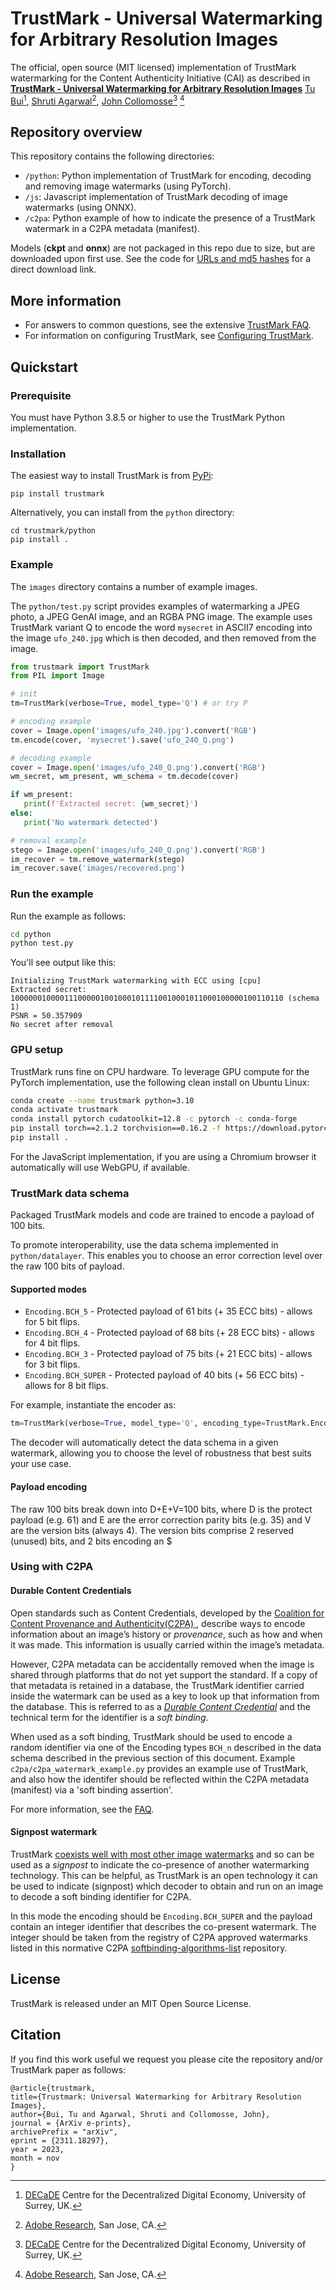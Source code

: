 # TrustMark - Universal Watermarking for Arbitrary Resolution Images

The official, open source (MIT licensed) implementation of TrustMark watermarking  for the Content Authenticity Initiative (CAI) as described in  [**TrustMark - Universal Watermarking for Arbitrary Resolution Images**](https://arxiv.org/abs/2311.18297)
[Tu Bui](https://www.surrey.ac.uk/people/tu-bui)[^1], [Shruti Agarwal](https://research.adobe.com/person/shruti-agarwal/)[^2], [John Collomosse](https://www.collomosse.com)[^1] [^2]

[^1]: [DECaDE](https://decade.ac.uk/) Centre for the Decentralized Digital Economy, University of Surrey, UK.

[^2]: [Adobe Research](https://research.adobe.com/), San Jose, CA.

## Repository overview

This repository contains the following directories:

- `/python`: Python implementation of TrustMark for encoding, decoding and removing image watermarks (using PyTorch).  
- `/js`: Javascript implementation of TrustMark decoding of image watermarks (using ONNX).
- `/c2pa`: Python example of how to indicate the presence of a TrustMark watermark in a C2PA metadata (manifest).

Models (**ckpt** and **onnx**) are not packaged in this repo due to size, but are downloaded upon first use.  See the code for [URLs and md5 hashes](https://github.com/adobe/trustmark/blob/4ef0dde4abd84d1c6873e7c5024482f849db2c73/python/trustmark/trustmark.py#L30) for a direct download link.

## More information

- For answers to common questions, see the extensive [TrustMark FAQ](FAQ.md).
- For information on configuring TrustMark, see [Configuring TrustMark](CONFIG.md).
  
## Quickstart

### Prerequisite

You must have Python 3.8.5 or higher to use the TrustMark Python implementation.

### Installation

The easiest way to install TrustMark is from [PyPi](https://pypi.org/project/trustmark/):

```
pip install trustmark
```

Alternatively, you can install from the `python` directory:

```
cd trustmark/python
pip install .
```

### Example

The `images` directory contains a number of example images.

The `python/test.py` script provides examples of watermarking a JPEG photo, a JPEG GenAI image, and an RGBA PNG image. The example uses TrustMark variant Q to encode the word `mysecret` in ASCII7 encoding into the image `ufo_240.jpg` which is then decoded, and then removed from the image.

```python
from trustmark import TrustMark
from PIL import Image

# init
tm=TrustMark(verbose=True, model_type='Q') # or try P

# encoding example
cover = Image.open('images/ufo_240.jpg').convert('RGB')
tm.encode(cover, 'mysecret').save('ufo_240_Q.png')

# decoding example
cover = Image.open('images/ufo_240_Q.png').convert('RGB')
wm_secret, wm_present, wm_schema = tm.decode(cover)

if wm_present:
   print(f'Extracted secret: {wm_secret}')
else:
   print('No watermark detected')

# removal example
stego = Image.open('images/ufo_240_Q.png').convert('RGB')
im_recover = tm.remove_watermark(stego)
im_recover.save('images/recovered.png')
```

### Run the example

Run the example as follows:

```sh
cd python
python test.py
```

You'll see output like this:

```
Initializing TrustMark watermarking with ECC using [cpu]
Extracted secret: 1000000100001110000010010001011110010001011000100000100110110 (schema 1)
PSNR = 50.357909
No secret after removal
```

### GPU setup

TrustMark runs fine on CPU hardware.  To leverage GPU compute for the PyTorch implementation, use the  following clean install on Ubuntu Linux: 

```sh
conda create --name trustmark python=3.10
conda activate trustmark
conda install pytorch cudatoolkit=12.8 -c pytorch -c conda-forge
pip install torch==2.1.2 torchvision==0.16.2 -f https://download.pytorch.org/whl/torch_stable.html
pip install .
```

For the JavaScript implementation, if you are using a Chromium browser it automatically will use WebGPU, if available.

### TrustMark data schema

Packaged TrustMark models and code are trained to encode a payload of 100 bits.

To promote interoperability, use the data schema implemented in `python/datalayer`.  This enables you to choose an error correction level over the raw 100 bits of payload.

#### Supported modes

* `Encoding.BCH_5` - Protected payload of 61 bits (+ 35 ECC bits) - allows for 5 bit flips.
* `Encoding.BCH_4` - Protected payload of 68 bits (+ 28 ECC bits) - allows for 4 bit flips.
* `Encoding.BCH_3` - Protected payload of 75 bits (+ 21 ECC bits) - allows for 3 bit flips.
* `Encoding.BCH_SUPER` - Protected payload of 40 bits (+ 56 ECC bits) - allows for 8 bit flips.

For example, instantiate the encoder as:

```py
tm=TrustMark(verbose=True, model_type='Q', encoding_type=TrustMark.Encoding.BCH_5)
```

The decoder will automatically detect the data schema in a given watermark, allowing you to choose the level of robustness that best suits your use case.

#### Payload encoding

The raw 100 bits break down into D+E+V=100 bits, where D is the protect payload (e.g. 61) and E are the error correction parity bits (e.g. 35) and V are the version bits (always 4). The version bits comprise 2 reserved (unused) bits, and 2 bits encoding an $
  
### Using with C2PA

#### Durable Content Credentials

Open standards such as Content Credentials, developed by the [Coalition for Content Provenance and Authenticity(C2PA) ](https://c2pa.org/), describe ways to encode information about an image’s history or _provenance_, such as how and when it was made. This information is usually carried within the image’s metadata.

However, C2PA metadata can be accidentally removed when the image is shared through platforms that do not yet support the standard. If a copy of that metadata is retained in a database, the TrustMark identifier carried inside the watermark can be used as a key to look up that information from the database. This is referred to as a [_Durable Content Credential_](https://contentauthenticity.org/blog/durable-content-credentials) and the technical term for the identifier is a _soft binding_.

When used as a soft binding, TrustMark should be used to encode a random identifier via one of the Encoding types `BCH_n` described in the data schema described in the previous section of this document.  Example `c2pa/c2pa_watermark_example.py` provides an example use of TrustMark, and also how the identifer should be reflected within the C2PA metadata (manifest) via a 'soft binding assertion'.

For more information, see the [FAQ](FAQ.md#how-does-trustmark-align-with-provenance-standards-such-as-the-c2pa).

#### Signpost watermark

TrustMark [coexists well with most other image watermarks](https://arxiv.org/abs/2501.17356) and so can be used as a _signpost_ to indicate the co-presence of another watermarking technology.  This can be helpful, as TrustMark is an open technology it can be used to indicate (signpost) which decoder to obtain and run on an image to decode a soft binding identifier for C2PA.

In this mode the encoding should be `Encoding.BCH_SUPER` and the payload contain an integer identifier that describes the co-present watermark.  The integer should be taken from the registry of C2PA approved watermarks listed in this normative C2PA [softbinding-algorithms-list](https://github.com/c2pa-org/softbinding-algorithms-list) repository.

## License

TrustMark is released under an MIT Open Source License.

## Citation

If you find this work useful we request you please cite the repository and/or TrustMark paper as follows:

```
@article{trustmark,
title={Trustmark: Universal Watermarking for Arbitrary Resolution Images},
author={Bui, Tu and Agarwal, Shruti and Collomosse, John},
journal = {ArXiv e-prints},
archivePrefix = "arXiv",
eprint = {2311.18297},
year = 2023,
month = nov
}
```
